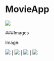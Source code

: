 # MovieApp

![](https://img.shields.io/badge/Swift-FA7343?style=for-the-badge&logo=swift&logoColor=white)

###Images

Image:

![]([https://github.com/yeghishyan/movie_app/blob/main/Images/Simulator%20Screenshot%20-%20iPhone%2014%20Pro%20-%202023-07-22%20at%2017.10.46.png](https://github.com/yeghishyan/movie_app/blob/main/Images/Simulator%20Screenshot%20-%20iPhone%2014%20Pro%20-%202023-07-22%20at%2017.10.46.png?raw=true)) | ![](https://github.com/yeghishyan/movie_app/blob/main/Images/Simulator%20Screenshot%20-%20iPhone%2014%20Pro%20-%202023-07-22%20at%2017.10.56.png) | ![](https://github.com/yeghishyan/movie_app/blob/main/Images/Simulator%20Screenshot%20-%20iPhone%2014%20Pro%20-%202023-07-22%20at%2017.11.15.png) | ![](https://github.com/yeghishyan/movie_app/blob/main/Images/Simulator%20Screenshot%20-%20iPhone%2014%20Pro%20-%202023-07-22%20at%2017.11.40.png)
